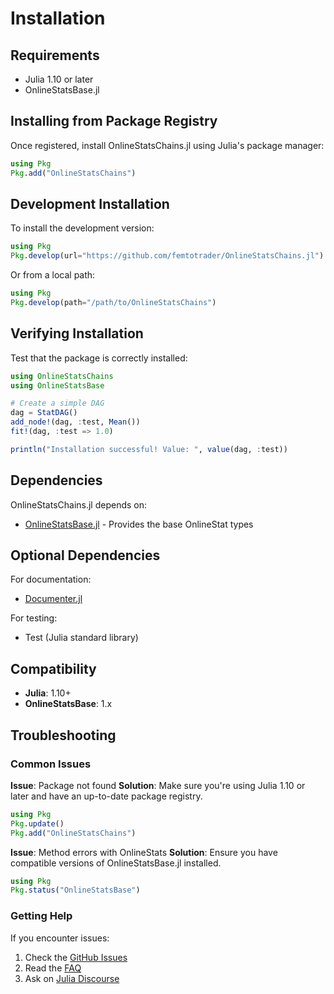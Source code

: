 # Installation

## Requirements

- Julia 1.10 or later
- OnlineStatsBase.jl

## Installing from Package Registry

Once registered, install OnlineStatsChains.jl using Julia's package manager:

```julia
using Pkg
Pkg.add("OnlineStatsChains")
```

## Development Installation

To install the development version:

```julia
using Pkg
Pkg.develop(url="https://github.com/femtotrader/OnlineStatsChains.jl")
```

Or from a local path:

```julia
using Pkg
Pkg.develop(path="/path/to/OnlineStatsChains")
```

## Verifying Installation

Test that the package is correctly installed:

```julia
using OnlineStatsChains
using OnlineStatsBase

# Create a simple DAG
dag = StatDAG()
add_node!(dag, :test, Mean())
fit!(dag, :test => 1.0)

println("Installation successful! Value: ", value(dag, :test))
```

## Dependencies

OnlineStatsChains.jl depends on:
- [OnlineStatsBase.jl](https://github.com/joshday/OnlineStatsBase.jl) - Provides the base OnlineStat types

## Optional Dependencies

For documentation:
- [Documenter.jl](https://github.com/JuliaDocs/Documenter.jl)

For testing:
- Test (Julia standard library)

## Compatibility

- **Julia**: 1.10+
- **OnlineStatsBase**: 1.x

## Troubleshooting

### Common Issues

**Issue**: Package not found
**Solution**: Make sure you're using Julia 1.10 or later and have an up-to-date package registry.

```julia
using Pkg
Pkg.update()
Pkg.add("OnlineStatsChains")
```

**Issue**: Method errors with OnlineStats
**Solution**: Ensure you have compatible versions of OnlineStatsBase.jl installed.

```julia
using Pkg
Pkg.status("OnlineStatsBase")
```

### Getting Help

If you encounter issues:
1. Check the [GitHub Issues](https://github.com/femtotrader/OnlineStatsChains.jl/issues)
2. Read the [FAQ](https://femtotrader.github.io/OnlineStatsChains.jl/faq/)
3. Ask on [Julia Discourse](https://discourse.julialang.org/)
